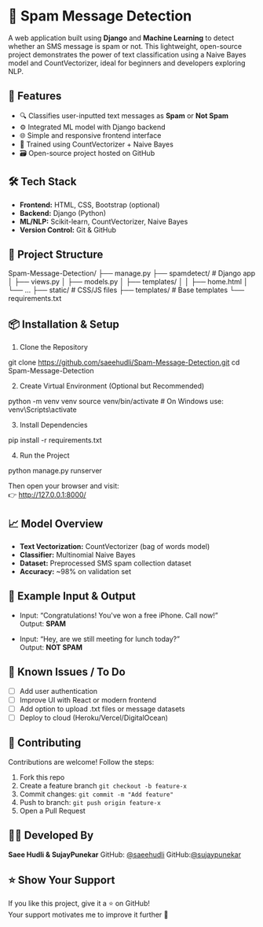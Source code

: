# 📩 Spam Message Detection

A web application built using **Django** and **Machine Learning** to detect whether an SMS message is spam or not. This lightweight, open-source project demonstrates the power of text classification using a Naive Bayes model and CountVectorizer, ideal for beginners and developers exploring NLP.

## 🚀 Features

- 🔍 Classifies user-inputted text messages as **Spam** or **Not Spam**
- ⚙️ Integrated ML model with Django backend
- 🌐 Simple and responsive frontend interface
- 🧠 Trained using CountVectorizer + Naive Bayes
- 🗃️ Open-source project hosted on GitHub

## 🛠️ Tech Stack

- **Frontend:** HTML, CSS, Bootstrap (optional)
- **Backend:** Django (Python)
- **ML/NLP:** Scikit-learn, CountVectorizer, Naive Bayes
- **Version Control:** Git & GitHub

## 📂 Project Structure

Spam-Message-Detection/
├── manage.py
├── spamdetect/         # Django app
│   ├── views.py
│   ├── models.py
│   ├── templates/
│   │   ├── home.html
│   └── ...
├── static/             # CSS/JS files
├── templates/          # Base templates
└── requirements.txt

## 📦 Installation & Setup

1. Clone the Repository

git clone https://github.com/saeehudli/Spam-Message-Detection.git
cd Spam-Message-Detection

2. Create Virtual Environment (Optional but Recommended)

python -m venv venv
source venv/bin/activate  # On Windows use: venv\Scripts\activate

3. Install Dependencies

pip install -r requirements.txt

4. Run the Project

python manage.py runserver

Then open your browser and visit:  
👉 http://127.0.0.1:8000/

## 📈 Model Overview

- **Text Vectorization:** CountVectorizer (bag of words model)
- **Classifier:** Multinomial Naive Bayes
- **Dataset:** Preprocessed SMS spam collection dataset
- **Accuracy:** ~98% on validation set

## 🧪 Example Input & Output

- Input: “Congratulations! You've won a free iPhone. Call now!”  
  Output: **SPAM**

- Input: “Hey, are we still meeting for lunch today?”  
  Output: **NOT SPAM**

## 🐛 Known Issues / To Do

- [ ] Add user authentication
- [ ] Improve UI with React or modern frontend
- [ ] Add option to upload .txt files or message datasets
- [ ] Deploy to cloud (Heroku/Vercel/DigitalOcean)

## 🤝 Contributing

Contributions are welcome! Follow the steps:

1. Fork this repo
2. Create a feature branch `git checkout -b feature-x`
3. Commit changes: `git commit -m "Add feature"`
4. Push to branch: `git push origin feature-x`
5. Open a Pull Request

## 👩‍💻 Developed By

**Saee Hudli & SujayPunekar** 
GitHub: [@saeehudli](https://github.com/saeehudli)
GitHub:[@sujaypunekar](https://github.com/sujaypunekar592004)


## ⭐️ Show Your Support

If you like this project, give it a ⭐️ on GitHub!  
Your support motivates me to improve it further 💙
